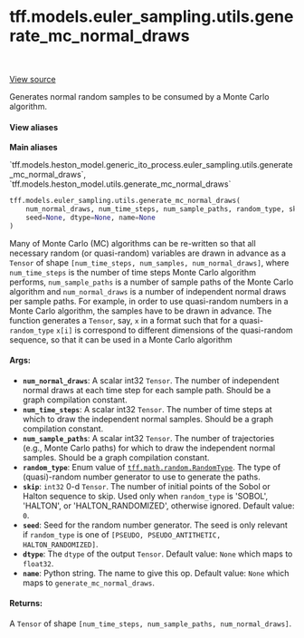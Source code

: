 <div itemscope itemtype="http://developers.google.com/ReferenceObject">
<meta itemprop="name" content="tff.models.euler_sampling.utils.generate_mc_normal_draws" />
<meta itemprop="path" content="Stable" />
</div>

# tff.models.euler_sampling.utils.generate_mc_normal_draws

<!-- Insert buttons and diff -->

<table class="tfo-notebook-buttons tfo-api" align="left">
</table>

<a target="_blank" href="https://github.com/google/tf-quant-finance/blob/master/tf_quant_finance/models/utils.py">View source</a>



Generates normal random samples to be consumed by a Monte Carlo algorithm.

<section class="expandable">
  <h4 class="showalways">View aliases</h4>
  <p>
<b>Main aliases</b>
<p>`tff.models.heston_model.generic_ito_process.euler_sampling.utils.generate_mc_normal_draws`, `tff.models.heston_model.utils.generate_mc_normal_draws`</p>
</p>
</section>

```python
tff.models.euler_sampling.utils.generate_mc_normal_draws(
    num_normal_draws, num_time_steps, num_sample_paths, random_type, skip=0,
    seed=None, dtype=None, name=None
)
```



<!-- Placeholder for "Used in" -->

Many of Monte Carlo (MC) algorithms can be re-written so that all necessary
random (or quasi-random) variables are drawn in advance as a `Tensor` of
shape `[num_time_steps, num_samples, num_normal_draws]`, where
`num_time_steps` is the number of time steps Monte Carlo algorithm performs,
`num_sample_paths` is a number of sample paths of the Monte Carlo algorithm
and `num_normal_draws` is a number of independent normal draws per sample
paths.
For example, in order to use quasi-random numbers in a Monte Carlo algorithm,
the samples have to be drawn in advance.
The function generates a `Tensor`, say, `x` in a format such that for a
quasi-`random_type` `x[i]` is correspond to different dimensions of the
quasi-random sequence, so that it can be used in a Monte Carlo algorithm

#### Args:


* <b>`num_normal_draws`</b>: A scalar int32 `Tensor`. The number of independent normal
  draws at each time step for each sample path. Should be a graph
  compilation constant.
* <b>`num_time_steps`</b>: A scalar int32 `Tensor`. The number of time steps at which
  to draw the independent normal samples. Should be a graph compilation
  constant.
* <b>`num_sample_paths`</b>: A scalar int32 `Tensor`. The number of trajectories (e.g.,
  Monte Carlo paths) for which to draw the independent normal samples.
  Should be a graph compilation constant.
* <b>`random_type`</b>: Enum value of <a href="../../../../tff/math/random/RandomType.md"><code>tff.math.random.RandomType</code></a>. The type of
  (quasi)-random number generator to use to generate the paths.
* <b>`skip`</b>: `int32` 0-d `Tensor`. The number of initial points of the Sobol or
  Halton sequence to skip. Used only when `random_type` is 'SOBOL',
  'HALTON', or 'HALTON_RANDOMIZED', otherwise ignored.
  Default value: `0`.
* <b>`seed`</b>: Seed for the random number generator. The seed is only relevant if
  `random_type` is one of `[PSEUDO, PSEUDO_ANTITHETIC, HALTON_RANDOMIZED]`.
* <b>`dtype`</b>: The `dtype` of the output `Tensor`.
  Default value: `None` which maps to `float32`.
* <b>`name`</b>: Python string. The name to give this op.
  Default value: `None` which maps to `generate_mc_normal_draws`.


#### Returns:

A `Tensor` of shape `[num_time_steps, num_sample_paths, num_normal_draws]`.
